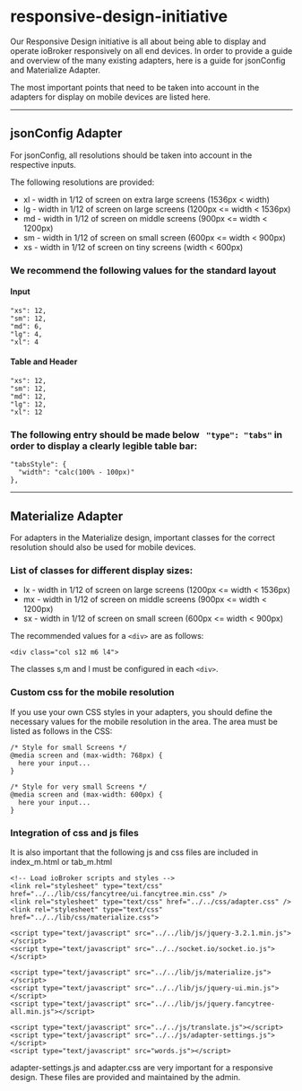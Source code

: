 # responsive-design-initiative

Our Responsive Design initiative is all about being able to display and operate ioBroker responsively on all end devices. 
In order to provide a guide and overview of the many existing adapters, here is a guide for jsonConfig and Materialize Adapter.

The most important points that need to be taken into account in the adapters for display on mobile devices are listed here.

---

## jsonConfig Adapter

For jsonConfig, all resolutions should be taken into account in the respective inputs.

The following resolutions are provided:
* xl - width in 1/12 of screen on extra large screens (1536px < width)
* lg - width in 1/12 of screen on large screens (1200px <= width < 1536px)
* md - width in 1/12 of screen on middle screens (900px <= width < 1200px)
* sm - width in 1/12 of screen on small screen (600px <= width < 900px)
* xs - width in 1/12 of screen on tiny screens (width < 600px)

### We recommend the following values for the standard layout

#### Input
````
"xs": 12,
"sm": 12,
"md": 6,
"lg": 4,
"xl": 4
````

#### Table and Header
````
"xs": 12,
"sm": 12,
"md": 12,
"lg": 12,
"xl": 12
````

### The following entry should be made below ` "type": "tabs"` in order to display a clearly legible table bar:

````
"tabsStyle": {
  "width": "calc(100% - 100px)"
},
````

---

## Materialize Adapter

For adapters in the Materialize design, important classes for the correct resolution should also be used for mobile devices.

### List of classes for different display sizes:

* lx - width in 1/12 of screen on large screens (1200px <= width < 1536px)
* mx - width in 1/12 of screen on middle screens (900px <= width < 1200px)
* sx - width in 1/12 of screen on small screen (600px <= width < 900px)

The recommended values for a `<div>` are as follows:

````
<div class="col s12 m6 l4">
````

The classes s,m and l must be configured in each `<div>`.

### Custom css for the mobile resolution

If you use your own CSS styles in your adapters, you should define the necessary values for the mobile resolution in the area. The area must be listed as follows in the CSS:

````
/* Style for small Screens */
@media screen and (max-width: 768px) {
  here your input...
}
````

````
/* Style for very small Screens */
@media screen and (max-width: 600px) {
  here your input...
}
````
### Integration of css and js files
It is also important that the following js and css files are included in index_m.html or tab_m.html

````
<!-- Load ioBroker scripts and styles -->
<link rel="stylesheet" type="text/css" href="../../lib/css/fancytree/ui.fancytree.min.css" />
<link rel="stylesheet" type="text/css" href="../../css/adapter.css" />
<link rel="stylesheet" type="text/css" href="../../lib/css/materialize.css">

<script type="text/javascript" src="../../lib/js/jquery-3.2.1.min.js"></script>
<script type="text/javascript" src="../../socket.io/socket.io.js"></script>

<script type="text/javascript" src="../../lib/js/materialize.js"></script>
<script type="text/javascript" src="../../lib/js/jquery-ui.min.js"></script>
<script type="text/javascript" src="../../lib/js/jquery.fancytree-all.min.js"></script>

<script type="text/javascript" src="../../js/translate.js"></script>
<script type="text/javascript" src="../../js/adapter-settings.js"></script>
<script type="text/javascript" src="words.js"></script>
````

adapter-settings.js and adapter.css are very important for a responsive design. These files are provided and maintained by the admin.

